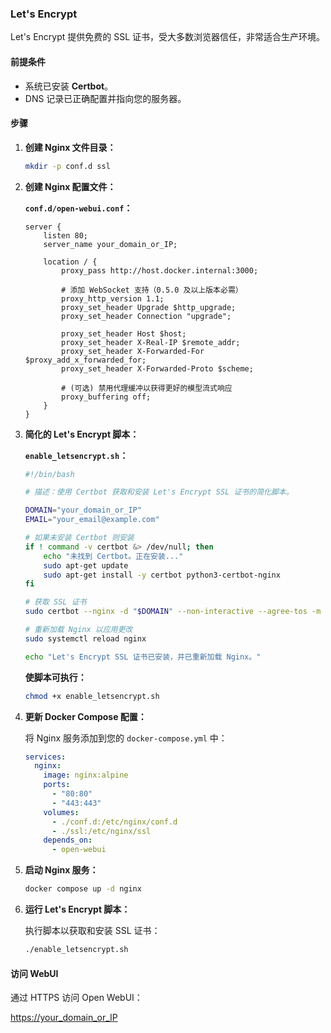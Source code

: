 ### Let's Encrypt

Let's Encrypt 提供免费的 SSL 证书，受大多数浏览器信任，非常适合生产环境。

#### 前提条件

- 系统已安装 **Certbot**。
- DNS 记录已正确配置并指向您的服务器。

#### 步骤

1. **创建 Nginx 文件目录：**

    ```bash
    mkdir -p conf.d ssl
    ```

2. **创建 Nginx 配置文件：**

    **`conf.d/open-webui.conf`：**

    ```nginx
    server {
        listen 80;
        server_name your_domain_or_IP;

        location / {
            proxy_pass http://host.docker.internal:3000;
    
            # 添加 WebSocket 支持（0.5.0 及以上版本必需）
            proxy_http_version 1.1;
            proxy_set_header Upgrade $http_upgrade;
            proxy_set_header Connection "upgrade";

            proxy_set_header Host $host;
            proxy_set_header X-Real-IP $remote_addr;
            proxy_set_header X-Forwarded-For $proxy_add_x_forwarded_for;
            proxy_set_header X-Forwarded-Proto $scheme;

            # (可选) 禁用代理缓冲以获得更好的模型流式响应
            proxy_buffering off;
        }
    }
    ```

3. **简化的 Let's Encrypt 脚本：**

    **`enable_letsencrypt.sh`：**

    ```bash
    #!/bin/bash

    # 描述：使用 Certbot 获取和安装 Let's Encrypt SSL 证书的简化脚本。

    DOMAIN="your_domain_or_IP"
    EMAIL="your_email@example.com"

    # 如果未安装 Certbot 则安装
    if ! command -v certbot &> /dev/null; then
        echo "未找到 Certbot。正在安装..."
        sudo apt-get update
        sudo apt-get install -y certbot python3-certbot-nginx
    fi

    # 获取 SSL 证书
    sudo certbot --nginx -d "$DOMAIN" --non-interactive --agree-tos -m "$EMAIL"

    # 重新加载 Nginx 以应用更改
    sudo systemctl reload nginx

    echo "Let's Encrypt SSL 证书已安装，并已重新加载 Nginx。"
    ```

    **使脚本可执行：**

    ```bash
    chmod +x enable_letsencrypt.sh
    ```

4. **更新 Docker Compose 配置：**

    将 Nginx 服务添加到您的 `docker-compose.yml` 中：

    ```yaml
    services:
      nginx:
        image: nginx:alpine
        ports:
          - "80:80"
          - "443:443"
        volumes:
          - ./conf.d:/etc/nginx/conf.d
          - ./ssl:/etc/nginx/ssl
        depends_on:
          - open-webui
    ```

5. **启动 Nginx 服务：**

    ```bash
    docker compose up -d nginx
    ```

6. **运行 Let's Encrypt 脚本：**

    执行脚本以获取和安装 SSL 证书：

    ```bash
    ./enable_letsencrypt.sh
    ```

#### 访问 WebUI

通过 HTTPS 访问 Open WebUI：

[https://your_domain_or_IP](https://your_domain_or_IP)
